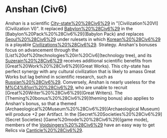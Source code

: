 # Anshan (Civ6)

Anshan is a scientific [City-state%20%28Civ6%29](city-state) in "[Civilization%20VI](Civilization VI)". It replaced [Babylon%20%28Civ6%29](Babylon) in the [Babylon%20Pack%20%28Civ6%29](Babylon Pack) and replaces [Seoul%20%28Civ6%29](Seoul) under rulesets in which [Korean%20%28Civ6%29](Korea) is a playable [Civilizations%20%28Civ6%29](civilization).
Strategy.
Anshan's bonuses focus on advancement through the [List%20of%20technologies%20in%20Civ6](technology tree), and its [Suzerain%20%28Civ6%29](Suzerain) receives additional scientific benefits from [Great%20Work%20%28Civ6%29](Great Works). This city-state has perfect synergy with any cultural civilization that is likely to amass Great Works but lag behind in scientific research, such as [Russian%20%28Civ6%29](Russia). Conversely, Anshan is nearly useless for the [M%C4%81ori%20%28Civ6%29](Māori), who are unable to recruit [Great%20Writer%20%28Civ6%29](Great Writers).
The [Theming%20bonus%20%28Civ6%29](theming bonus) also applies to Anshan's bonus, so that a themed [Archaeological%20Museum%20%28Civ6%29](Archaeological Museum) will produce +2 per Artifact.
In the [Secret%20Societies%20%28Civ6%29](Secret Societies) [Game%20mode%20%28Civ6%29](game mode), members of the [Voidsingers%20%28Civ6%29](Voidsingers) have an easy way to get Relics via [Canticle%20%28Civ6%29](Canticle).